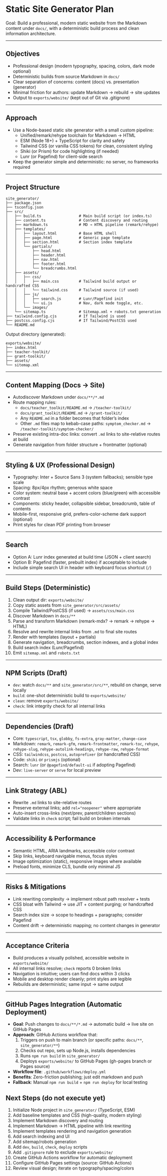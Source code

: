 # Static Site Generator Plan

Goal: Build a professional, modern static website from the Markdown content under `docs/`, with a deterministic build process and clean information architecture.

---

## Objectives
- Professional design (modern typography, spacing, colors, dark mode optional)
- Deterministic builds from source Markdown in `docs/`
- Clear separation of concerns: content (docs) vs. presentation (generator)
- Minimal friction for authors: update Markdown → rebuild → site updates
- Output to `exports/website/` (kept out of Git via .gitignore)

---

## Approach
- Use a Node-based static site generator with a small custom pipeline:
  - Unified/remark/rehype toolchain for Markdown → HTML
  - ESM (Node 18+) + TypeScript for clarity and safety
  - Tailwind CSS (or vanilla CSS tokens) for clean, consistent styling
  - Shiki (or Prism) for code highlighting (if needed)
  - Lunr (or Pagefind) for client-side search
- Keep the generator simple and deterministic: no server, no frameworks required

---

## Project Structure
```
site_generator/
├── package.json
├── tsconfig.json
├── src/
│   ├── build.ts                 # Main build script (or index.ts)
│   ├── content.ts               # Content discovery and routing
│   ├── markdown.ts              # MD → HTML pipeline (remark/rehype)
│   ├── templates/
│   │   ├── layout.html          # Base HTML shell
│   │   ├── page.html            # Generic page template
│   │   ├── section.html         # Section index template
│   │   └── partials/
│   │       ├── head.html
│   │       ├── header.html
│   │       ├── nav.html
│   │       ├── footer.html
│   │       └── breadcrumbs.html
│   ├── assets/
│   │   ├── css/
│   │   │   ├── main.css         # Tailwind build output or handcrafted CSS
│   │   │   └── tailwind.css     # Tailwind source (if used)
│   │   ├── js/
│   │   │   ├── search.js        # Lunr/Pagefind init
│   │   │   └── ui.js            # Nav, dark mode toggle, etc.
│   │   └── images/
│   └── sitemap.ts               # Sitemap.xml + robots.txt generation
├── tailwind.config.cjs          # If Tailwind is used
├── postcss.config.cjs           # If Tailwind/PostCSS used
└── README.md
```

Output directory (generated):
```
exports/website/
├── index.html
├── teacher-toolkit/
├── grant-toolkit/
├── assets/
└── sitemap.xml
```

---

## Content Mapping (Docs → Site)
- Autodiscover Markdown under `docs/**/*.md`
- Route mapping rules:
  - `docs/teacher_toolkit/README.md` → `/teacher-toolkit/`
  - `docs/grant_toolkit/README.md`   → `/grant-toolkit/`
  - Any `README.md` in a folder becomes that folder’s index
  - Other `.md` files map to kebab-case paths: `symptom_checker.md` → `/teacher-toolkit/symptom-checker/`
- Preserve existing intra-doc links: convert `.md` links to site-relative routes at build
- Generate navigation from folder structure + frontmatter (optional)

---

## Styling & UX (Professional Design)
- Typography: Inter + Source Sans 3 (system fallbacks); sensible type scale
- Spacing: 8px/4px rhythm; generous white space
- Color system: neutral base + accent colors (blue/green) with accessible contrast
- Components: sticky header, collapsible sidebar, breadcrumb, table of contents
- Mobile-first, responsive grid, prefers-color-scheme dark support (optional)
- Print styles for clean PDF printing from browser

---

## Search
- Option A: Lunr index generated at build time (JSON + client search)
- Option B: Pagefind (faster, prebuilt index) if acceptable to include
- Include simple search UI in header with keyboard focus shortcut (`/`)

---

## Build Steps (Deterministic)
1. Clean output dir: `exports/website/`
2. Copy static assets from `site_generator/src/assets/`
3. Compile Tailwind/PostCSS (if used) → `assets/css/main.css`
4. Discover Markdown in `docs/**`
5. Parse and transform Markdown (remark-mdx? → remark → rehype → HTML)
6. Resolve and rewrite internal links from `.md` to final site routes
7. Render with templates (layout + partials)
8. Generate navigation, breadcrumbs, section indexes, and a global index
9. Build search index (Lunr/Pagefind)
10. Emit `sitemap.xml` and `robots.txt`

---

## NPM Scripts (Draft)
- `dev`: watch `docs/**` and `site_generator/src/**`, rebuild on change, serve locally
- `build`: one-shot deterministic build to `exports/website/`
- `clean`: remove `exports/website/`
- `check`: link integrity check for all internal links

---

## Dependencies (Draft)
- Core: `typescript`, `tsx`, `globby`, `fs-extra`, `gray-matter`, `change-case`
- Markdown: `remark`, `remark-gfm`, `remark-frontmatter`, `remark-toc`, `rehype`, `rehype-slug`, `rehype-autolink-headings`, `rehype-raw`, `rehype-format`
- CSS: `tailwindcss`, `postcss`, `autoprefixer` (or handcrafted CSS)
- Code: `shiki` or `prismjs` (optional)
- Search: `lunr` (or `@pagefind/default-ui` if adopting Pagefind)
- Dev: `live-server` or `serve` for local preview

---

## Link Strategy (ABL)
- Rewrite `.md` links to site-relative routes
- Preserve external links; add `rel="noopener"` where appropriate
- Auto-insert cross-links (next/prev, parent/children sections)
- Validate links in `check` script; fail build on broken internals

---

## Accessibility & Performance
- Semantic HTML, ARIA landmarks, accessible color contrast
- Skip links, keyboard navigable menus, focus styles
- Image optimization (static), responsive images where available
- Preload fonts, minimize CLS, bundle only minimal JS

---

## Risks & Mitigations
- Link rewriting complexity → implement robust path resolver + tests
- CSS bloat with Tailwind → use JIT + content purging; or handcrafted CSS
- Search index size → scope to headings + paragraphs; consider Pagefind
- Content drift → deterministic mapping; no content changes in generator

---

## Acceptance Criteria
- Build produces a visually polished, accessible website in `exports/website/`
- All internal links resolve; `check` reports 0 broken links
- Navigation is intuitive; users can find docs within 3 clicks
- Mobile and desktop render cleanly; print styles are legible
- Rebuilds are deterministic; same input → same output

---

## GitHub Pages Integration (Automatic Deployment)
- **Goal**: Push changes to `docs/**/*.md` → automatic build → live site on GitHub Pages
- **Approach**: GitHub Actions workflow that:
  1. Triggers on push to main branch (or specific paths: `docs/**`, `site_generator/**`)
  2. Checks out repo, sets up Node.js, installs dependencies
  3. Runs `npm run build` in `site_generator/`
  4. Deploys `exports/website/` to GitHub Pages (gh-pages branch or Pages source)
- **Workflow file**: `.github/workflows/deploy.yml`
- **Benefits**: Zero-friction publishing; just edit markdown and push
- **Fallback**: Manual `npm run build` + `npm run deploy` for local testing

## Next Steps (do not execute yet)
1. Initialize Node project in `site_generator/` (TypeScript, ESM)
2. Add baseline templates and CSS (high-quality, modern styling)
3. Implement Markdown discovery and routing
4. Implement Markdown → HTML pipeline with link rewriting
5. Implement templates rendering and navigation generation
6. Add search indexing and UI
7. Add sitemap/robots generation
8. Add `dev`, `build`, `check`, `deploy` scripts
9. Add `.gitignore` rule to exclude `exports/website/`
10. Create GitHub Actions workflow for automatic deployment
11. Configure GitHub Pages settings (source: GitHub Actions)
12. Review visual design; iterate on typography/spacing/colors

